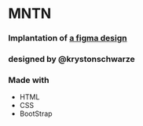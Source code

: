 # MNTN
### Implantation of [a figma design](https://www.figma.com/community/file/788675347108478517)
### designed by @krystonschwarze 

### Made with 
- HTML
- CSS
- BootStrap
